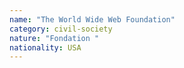 ```yaml
---
name: "The World Wide Web Foundation"
category: civil-society
nature: "Fondation "
nationality: USA
---
```

    